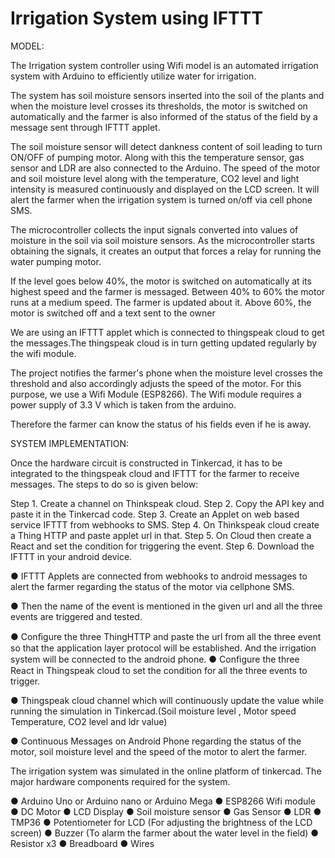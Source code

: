# Irrigation System using IFTTT

MODEL:

The Irrigation system controller using Wifi model is an automated irrigation system with Arduino to efficiently utilize water for irrigation.

The system has soil moisture sensors inserted into the soil of the plants and when the moisture level crosses its thresholds, the motor is switched on automatically and the farmer is also informed of the status of the field by a message sent through IFTTT applet. 

The soil moisture sensor will detect dankness content of soil leading to turn ON/OFF of pumping motor. Along with this the temperature sensor, gas sensor and LDR are also connected to the Arduino. The speed of the motor and soil moisture level along with the temperature, CO2 level and light intensity is measured continuously and displayed on the LCD screen. It will alert the farmer when the irrigation system is turned on/off via cell phone SMS.

The microcontroller collects the input signals converted into values of moisture in the soil via soil moisture sensors. As the microcontroller starts obtaining the signals, it creates an output that forces a relay for running the water pumping motor.

If the level goes below 40%, the motor is switched on automatically at its highest speed and the farmer is messaged. Between 40% to 60% the motor runs at a medium speed. The farmer is updated about it. Above 60%, the motor is switched off and a text sent to the owner

We are using an IFTTT applet which is connected to thingspeak cloud to get the messages.The thingspeak cloud is in turn getting updated regularly by the wifi module.

The project notifies the farmer's phone when the moisture level crosses the threshold and also accordingly adjusts the speed of the motor. For this purpose, we use a Wifi Module (ESP8266). The Wifi module requires a power supply of 3.3 V which is taken from the arduino.

Therefore the farmer can know the status of his fields even if he is away.


SYSTEM IMPLEMENTATION:

Once the hardware circuit is constructed in Tinkercad, it has to be integrated to the thingspeak cloud and IFTTT for the farmer to receive messages. The steps to do so is given below:

Step 1. Create a channel on Thinkspeak cloud. 
Step 2. Copy the API key and paste it in the Tinkercad code. 
Step 3. Create an Applet on web based service IFTTT from webhooks to SMS. 
Step 4. On Thinkspeak cloud create a Thing HTTP and paste applet url in that. 
Step 5. On Cloud then create a React and set the condition for triggering the event. 
Step 6. Download the IFTTT in your android device.

● IFTTT Applets are connected from webhooks to android messages to alert the farmer regarding the status of the motor via cellphone SMS. 

● Then the name of the event is mentioned in the given url and all the three events are triggered and tested.

● Conﬁgure the three ThingHTTP and paste the url from all the three event so that the application layer protocol will be established. And the irrigation system will be connected to the android phone. ● Conﬁgure the three React in Thingspeak cloud to set the condition for all the three events to trigger. 

● Thingspeak cloud channel which will continuously update the value while running the simulation in Tinkercad.(Soil moisture level , Motor speed Temperature, CO2 level and ldr value) 

● Continuous Messages on Android Phone regarding the status of the motor, soil moisture level and the speed of the motor to alert the farmer.

The irrigation system was simulated in the online platform of tinkercad. The major hardware components required for the system.

● Arduino Uno or Arduino nano or Arduino Mega 
● ESP8266 Wifi module 
● DC Motor 
● LCD Display 
● Soil moisture sensor 
● Gas Sensor 
● LDR 
● TMP36 
● Potentiometer for LCD (For adjusting the brightness of the LCD screen) 
● Buzzer (To alarm the farmer about the water level in the field) 
● Resistor x3 
● Breadboard 
● Wires
